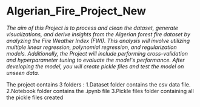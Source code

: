 # Algerian_Fire_Project_New
*The aim of this Project is to process and clean the dataset, generate visualizations, and derive insights from the Algerian forest fire dataset by analyzing the Fire Weather Index (FWI). This analysis will involve utilizing multiple linear regression, polynomial regression, and regularization models. Additionally, the Project will include performing cross-validation and hyperparameter tuning to evaluate the model's performance. After developing the model, you will create pickle files and test the model on unseen data.*

The project contains 3 folders :
1.Dataset folder contains the csv data file.
2.Notebook folder contains the .ipynb file 
3.Pickle files folder containing all the pickle files created
